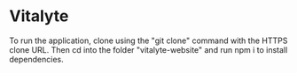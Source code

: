 # Vitalyte

To run the application, clone using the "git clone" command with the HTTPS clone URL. Then cd into the folder "vitalyte-website" and run npm i to install dependencies. 